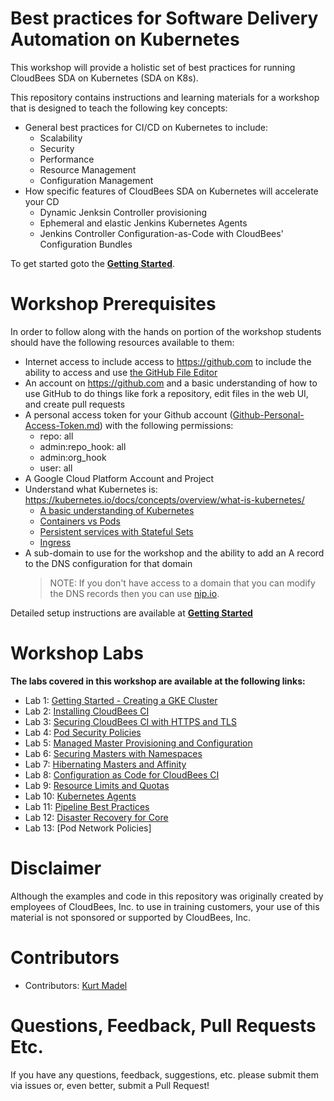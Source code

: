 # Best practices for Software Delivery Automation on Kubernetes

This workshop will provide a holistic set of best practices for running CloudBees SDA on Kubernetes (SDA on K8s).

This repository contains instructions and learning materials for a workshop that is designed to teach the following key concepts:

  * General best practices for CI/CD on Kubernetes to include:
    * Scalability
    * Security
    * Performance
    * Resource Management
    * Configuration Management
  * How specific features of CloudBees SDA on Kubernetes will accelerate your CD
    * Dynamic Jenksin Controller provisioning
    * Ephemeral and elastic Jenkins Kubernetes Agents
    * Jenkins Controller Configuration-as-Code with CloudBees' Configuration Bundles
  
To get started goto the [**Getting Started**](labs/getting-started/getting-started.md).

# Workshop Prerequisites

In order to follow along with the hands on portion of the workshop students should have the following resources available to them:

  * Internet access to include access to https://github.com to include the ability to access and use [the GitHub File Editor](https://help.github.com/articles/editing-files-in-your-repository)
  * An account on https://github.com and a basic understanding of how to use GitHub to do things like fork a repository, edit files in the web UI, and create pull requests
  * A personal access token for your Github account ([Github-Personal-Access-Token.md](Github-Personal-Access-Token.md)) with the following permissions:
    - repo: all
    - admin:repo_hook: all
    - admin:org_hook
    - user: all
  * A Google Cloud Platform Account and Project
  * Understand what Kubernetes is: https://kubernetes.io/docs/concepts/overview/what-is-kubernetes/ 
    * [A basic understanding of Kubernetes](https://kubernetes.io/docs/tutorials/kubernetes-basics/)
    * [Containers vs Pods](https://kubernetes.io/docs/concepts/workloads/pods/pod-overview/)
    * [Persistent services with Stateful Sets](https://kubernetes.io/docs/concepts/workloads/controllers/statefulset/)
    * [Ingress](https://kubernetes.io/docs/concepts/services-networking/ingress/)
  * A sub-domain to use for the workshop and the ability to add an A record to the DNS configuration for that domain
    >NOTE: If you don't have access to a domain that you can modify the DNS records then you can use [nip.io](https://nip.io).
   
Detailed setup instructions are available at [**Getting Started**](labs/getting-started.md)

# Workshop Labs

**The labs covered in this workshop are available at the following links:**

* Lab 1: [Getting Started - Creating a GKE Cluster](labs/getting-started/getting-started.md)
* Lab 2: [Installing CloudBees CI](labs/installing-core/installing-core.md)
* Lab 3: [Securing CloudBees CI with HTTPS and TLS](labs/tls/tls.md)
* Lab 4: [Pod Security Policies](labs/pod-security-policies/psp.md)
* Lab 5: [Managed Master Provisioning and Configuration](labs/managed-masters/managed-masters.md)
* Lab 6: [Securing Masters with Namespaces](labs/master-namespaces/master-namespaces.md)
* Lab 7: [Hibernating Masters and Affinity](labs/hibernating-masters/hibernating-masters.md)
* Lab 8: [Configuration as Code for CloudBees CI](labs/casc-core/casc-core.md)
* Lab 9: [Resource Limits and Quotas](labs/limits-quotas/limits-quotas.md)
* Lab 10: [Kubernetes Agents](labs/k8s-agents/k8s-agents.md)
* Lab 11: [Pipeline Best Practices](labs/pipeline-best-practices/pipeline-best-practices.md)
* Lab 12: [Disaster Recovery for Core](labs/disaster-recovery/disaster-recovery.md)
* Lab 13: [Pod Network Policies]

# Disclaimer

Although the examples and code in this repository was originally created by employees of CloudBees, Inc. to use in training customers, your use of this material is not sponsored or supported by CloudBees, Inc.

# Contributors 

* Contributors: [Kurt Madel](https://github.com/kmadel)
 
# Questions, Feedback, Pull Requests Etc.

If you have any questions, feedback, suggestions, etc. please submit them via issues or, even better, submit a Pull Request!


